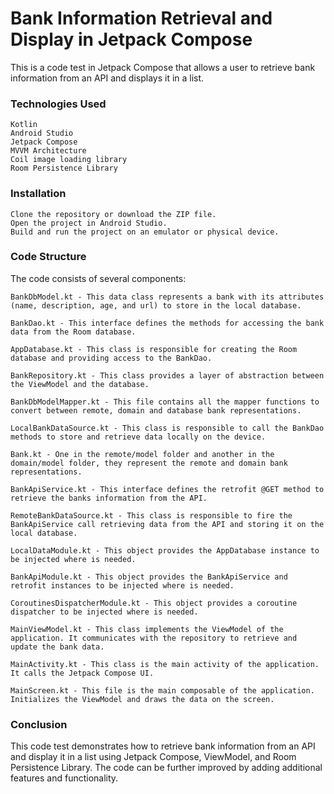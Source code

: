 # Bank Information Retrieval and Display in Jetpack Compose

This is a code test in Jetpack Compose that allows a user to retrieve bank information from an API and displays it in a list.  

### Technologies Used

    Kotlin
    Android Studio
    Jetpack Compose
    MVVM Architecture
    Coil image loading library
    Room Persistence Library

### Installation

    Clone the repository or download the ZIP file.
    Open the project in Android Studio.
    Build and run the project on an emulator or physical device.

### Code Structure

The code consists of several components:

    BankDbModel.kt - This data class represents a bank with its attributes (name, description, age, and url) to store in the local database.

    BankDao.kt - This interface defines the methods for accessing the bank data from the Room database.

    AppDatabase.kt - This class is responsible for creating the Room database and providing access to the BankDao.

    BankRepository.kt - This class provides a layer of abstraction between the ViewModel and the database.
    
    BankDbModelMapper.kt - This file contains all the mapper functions to convert between remote, domain and database bank representations.
    
    LocalBankDataSource.kt - This class is responsible to call the BankDao methods to store and retrieve data locally on the device.
    
    Bank.kt - One in the remote/model folder and another in the domain/model folder, they represent the remote and domain bank representations.
    
    BankApiService.kt - This interface defines the retrofit @GET method to retrieve the banks information from the API.
    
    RemoteBankDataSource.kt - This class is responsible to fire the BankApiService call retrieving data from the API and storing it on the local database.
    
    LocalDataModule.kt - This object provides the AppDatabase instance to be injected where is needed.
    
    BankApiModule.kt - This object provides the BankApiService and retrofit instances to be injected where is needed.
    
    CoroutinesDispatcherModule.kt - This object provides a coroutine dispatcher to be injected where is needed.

    MainViewModel.kt - This class implements the ViewModel of the application. It communicates with the repository to retrieve and update the bank data.

    MainActivity.kt - This class is the main activity of the application. It calls the Jetpack Compose UI.
    
    MainScreen.kt - This file is the main composable of the application. Initializes the ViewModel and draws the data on the screen.

### Conclusion

This code test demonstrates how to retrieve bank information from an API and display it in a list using Jetpack Compose, ViewModel, and Room Persistence Library. The code can be further improved by adding additional features and functionality.
